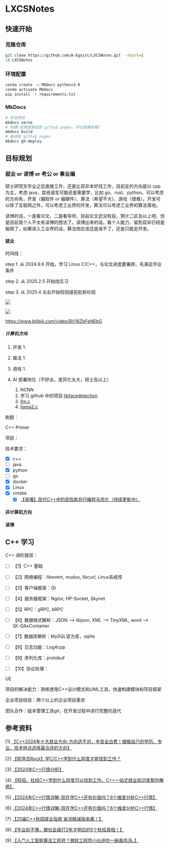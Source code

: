 # LXCSNotes

## 快速开始

### 克隆仓库

```bash
git clone https://github.com/A-Egoist/LXCSNotes.git --depth=1
cd LXCSNotes
```

### 环境配置

```bash
conda create -n MkDocs python=3.9
conda activate MkDocs
pip install -r requirements.txt
```

### MkDocs

```bash
# 本地预览
mkdocs serve
# 构建(如果是推送到 github pages，可以直接省略)
mkdocs build
# 推送到 github pages
mkdocs gh-deploy
```



## 目标规划

### 就业 or 读博 or 考公 or 事业编

硕士研究生毕业之后直接工作，还是比双非本好找工作，目前定的方向是以 cpp 为主，考虑 java，其他语言可能还是需要学，比如 go、rust、python。可以考虑的方向有，开发（偏软件 or 偏硬件）、算法（希望不大）、游戏（很难）。开发可以除了互联网之外，可以考虑工业界的开发，算法可以考虑工业界的算法落地。

读博的话，一是看论文，二是看导师，目前论文还没有投，预计二区及以上吧，但是目前我个人不太有读博的想法了。读博出来的话，看个人能力，留到双非已经是极限了，如果进入工业界的话，算法岗应该还是进不了，还是只能走开发。

#### 就业

时间线：

step 1. 从 2024.9.6 开始，学习 Linux C/C++，与论文进度要兼顾，先满足毕业条件

step 2. 从 2025.2.5 开始找实习

step 3. 从 2025.4 左右开始校招提前批和社招



![](https://amonologue-image-bed.oss-cn-chengdu.aliyuncs.com/2024/202410091957033.png)

![](https://amonologue-image-bed.oss-cn-chengdu.aliyuncs.com/2024/202410091957188.png)

https://www.bilibili.com/video/BV16ZbFeNEbG

##### 计算机方向

1.   开发
     1.   

2.   算法
     1.   

3.   游戏
     1.   

4.   AI 部署岗位（不好出，差异化太大，硕士及以上）
     1.   NCNN
     2.   学习 github 中的项目 [libfacedetection](https://github.com/ShiqiYu/libfacedetection)
     3.   [llm.c](https://github.com/karpathy/llm.c)
     4.   [llama2.c](https://github.com/karpathy/llama2.c)



刷题：

C++ Primer

项目：



技术要求：

-   [x] c++
-   [ ] java
-   [x] python
-   [ ] go
-   [x] docker
-   [x] Linux
-   [x] cmake
    -   [x] [【录播】现代C++中的高性能并行编程与优化（持续更新中）](https://www.bilibili.com/video/BV1fa411r7zp/?share_source=copy_web&vd_source=b5ed364998fc1b958c57abd6dbda38e3) 

#### 非计算机方向



#### 读博



## C++ 学习

C++ 进阶路径：

*   [ ] 【1】C++ 基础

*   [ ] 【2】网络编程：libevent, muduo, libcurl, Linux系统库

*   [ ] 【3】客户端框架：Qt

*   [ ] 【4】服务器框架：Nginx, HP-Socket, Skynet

*   [ ] 【5】RPC：gRPC, bRPC

*   [ ] 【6】数据格式解析：JSON --> libjson, XML --> TinyXML, word --> Qt::QAxContainer

*   [ ] 【7】数据库解析：MySQL官方库，sqlite

*   [ ] 【8】日志功能：Log4cpp

*   [ ] 【9】序列化库：protobuf

*   [ ] 【10】协议处理：


UE



项目的解决能力：熟练使用C++设计模式和UML工具，快速构建模块和项目框架

企业项目经验：两个以上的企业项目需求

团队合作：版本管理工具git，在开发过程中进行完整的迭代





## 参考资料

[1] [【C++2024年十大就业方向-方向选不对，辛苦全白费！根据自己的学历、专业、技术特点选择最合适的方向】](https://www.bilibili.com/video/BV1uxWLeyEAK/?share_source=copy_web&vd_source=b5ed364998fc1b958c57abd6dbda38e3) 

[2] [【程序员Rock】学C/C++学到什么程度才能找到工作？](https://www.bilibili.com/video/BV1NP411k7LU/?share_source=copy_web&vd_source=b5ed364998fc1b958c57abd6dbda38e3)

[3] [【2024年C++行情分析】](https://www.bilibili.com/video/BV1uT42127Bd/?share_source=copy_web&vd_source=b5ed364998fc1b958c57abd6dbda38e3)

[4] [【校招、社招C++学到什么程度可以找到工作，C++一站式就业知识库帮你解惑】](https://www.bilibili.com/video/BV1nm421H7Zw/?share_source=copy_web&vd_source=b5ed364998fc1b958c57abd6dbda38e3)

[5] [【2024年C++行情详解-现在学C++还有价值吗？6个维度分析C++行情】](https://www.bilibili.com/video/BV1DM4m1y7Bx/?share_source=copy_web&vd_source=b5ed364998fc1b958c57abd6dbda38e3)

[6] [【2024年C++行情详解-现在学C++还有价值吗？6个维度分析C++行情】](https://www.bilibili.com/video/BV1DM4m1y7Bx/?p=6&share_source=copy_web&vd_source=b5ed364998fc1b958c57abd6dbda38e3)

[7] [【25届C++秋招就业指南 省流精减版来袭！】](https://www.bilibili.com/video/BV1GD421P73U/?share_source=copy_web&vd_source=b5ed364998fc1b958c57abd6dbda38e3)

[8] [【毕业前不懂，被社会毒打2年才明白的5个秋招真相！】](https://www.bilibili.com/video/BV1xM4m117XH/?share_source=copy_web&vd_source=b5ed364998fc1b958c57abd6dbda38e3)

[9] [【入门人工智能算法工程师？微软工程院小伙送你一碗毒鸡汤。】](https://www.bilibili.com/video/BV1654y1B7Zi/?share_source=copy_web&vd_source=b5ed364998fc1b958c57abd6dbda38e3)



